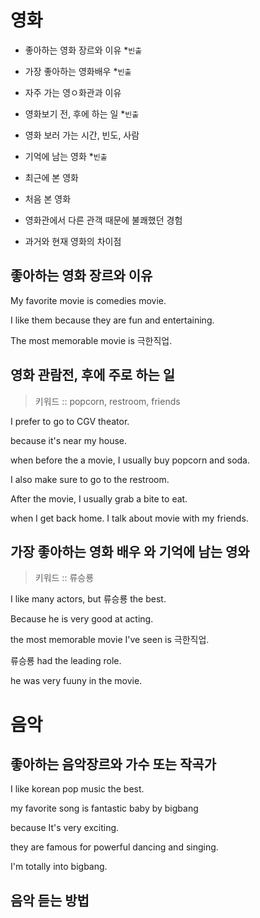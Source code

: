 # 영화

- 좋아하는 영화 장르와 이유 \*`빈출`

- 가장 좋아하는 영화배우 \*`빈출`

- 자주 가는 영ㅇ화관과 이유

- 영화보기 전, 후에 하는 일 \*`빈출`
- 영화 보러 가는 시간, 빈도, 사람

- 기억에 남는 영화 \*`빈출`
- 최근에 본 영화
- 처음 본 영화
- 영화관에서 다른 관객 때문에 불쾌했던 경험

- 과거와 현재 영화의 차이점

## 좋아하는 영화 장르와 이유

My favorite movie is comedies movie.

I like them because they are fun and entertaining.

The most memorable movie is 극한직업.

## 영화 관람전, 후에 주로 하는 일

> 키워드 :: popcorn, restroom, friends

I prefer to go to CGV theator.

because it's near my house.

when before the a movie, I usually buy popcorn and soda.

I also make sure to go to the restroom.

After the movie, I usually grab a bite to eat.

when I get back home. I talk about movie with my friends.

## 가장 좋아하는 영화 배우 와 기억에 남는 영와

> 키워드 :: 류승룡

I like many actors, but 류승룡 the best.

Because he is very good at acting.

the most memorable movie I've seen is 극한직업.

류승룡 had the leading role.

he was very fuuny in the movie.

# 음악


## 좋아하는 음악장르와 가수 또는 작곡가

I like korean pop music the best.

my favorite song is fantastic baby by bigbang

because It's very exciting.

they are famous for powerful dancing and singing.

I'm totally into bigbang.



## 음악 듣는 방법

